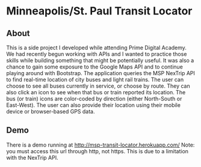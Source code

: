 # Minneapolis/St. Paul Transit Locator

## About
This is a side project I developed while attending Prime Digital Academy.  We had recently begun working with APIs and I wanted to practice those skills while building something that might be potentially useful.  It was also a chance to gain some exposure to the Google Maps API and to continue playing around with Bootstrap.  The application queries the MSP NexTrip API to find real-time location of city buses and light rail trains.  The user can choose to see all buses currently in service, or choose by route.  They can also click an icon to see when that bus or train reported its location.  The bus (or train) icons are color-coded by direction (either North-South or East-West).  The user can also provide their location using their mobile device or browser-based GPS data.

## Demo
There is a demo running at http://msp-transit-locator.herokuapp.com/  Note: you must access this url through http, not https.  This is due to a limitation with the NexTrip API.
